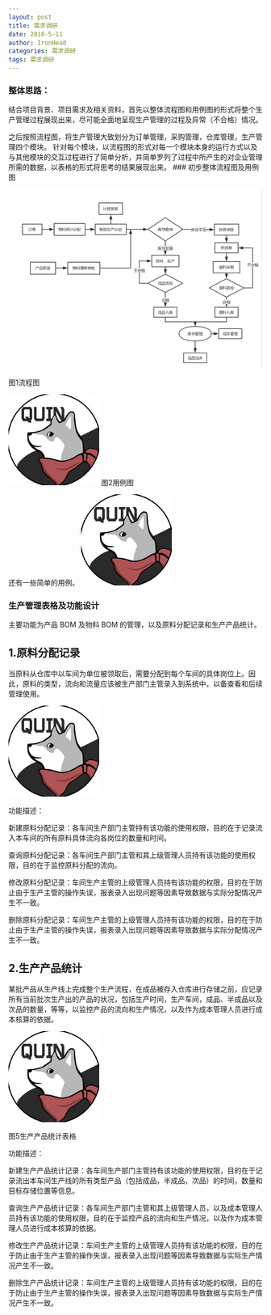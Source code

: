 ```yaml
---
layout: post
title: 需求调研
date: 2018-5-11
author: IronHead
categories: 需求调研
tags: 需求调研
---
```

### 整体思路：
  结合项目背景、项目需求及相关资料，首先以整体流程图和用例图的形式将整个生产管理过程展现出来，尽可能全面地呈现生产管理的过程及异常（不合格）情况。
<p>
  之后按照流程图，将生产管理大致划分为订单管理，采购管理，仓库管理，生产管理四个模块。 针对每个模块，以流程图的形式对每一个模块本身的运行方式以及与其他模块的交互过程进行了简单分析，并简单罗列了过程中所产生的对企业管理所需的数据，以表格的形式将思考的结果展现出来。
### 初步整体流程图及用例图

![](assets/img/图1流程图.png)


图1流程图

![](assets/img/quin.jpg)
图2用例图

还有一些简单的用例。
![](assets/img/quin.jpg)

### 生产管理表格及功能设计

主要功能为产品 BOM 及物料 BOM 的管理，以及原料分配记录和生产产品统计。

## 1.原料分配记录

当原料从仓库中以车间为单位被领取后，需要分配到每个车间的具体岗位上。因此，原料的类型，流向和流量应该被生产部门主管录入到系统中，以备查看和后续管理使用。

![](assets/img/quin.jpg)
<p>
功能描述：
<p>
新建原料分配记录：各车间生产部门主管持有该功能的使用权限，目的在于记录流入本车间的所有原料具体流向各岗位的数量和时间。
<p>
查询原料分配记录：各车间生产部门主管和其上级管理人员持有该功能的使用权限，目的在于监控原料分配的流向。
<p>
修改原料分配记录：车间生产主管的上级管理人员持有该功能的权限，目的在于防止由于生产主管的操作失误，报表录入出现问题等因素导致数据与实际分配情况产生不一致。
<p>
删除原料分配记录：车间生产主管的上级管理人员持有该功能的权限，目的在于防止由于生产主管的操作失误，报表录入出现问题等因素导致数据与实际分配情况产生不一致。

## 2.生产产品统计

某批产品从生产线上完成整个生产流程，在成品被存入仓库进行存储之前，应记录所有当前批次生产出的产品的状况，包括生产时间，生产车间，成品、半成品以及次品的数量，等等，以监控产品的流向和生产情况，以及作为成本管理人员进行成本核算的依据。

![](assets/img/quin.jpg)

图5生产产品统计表格
<p>
功能描述：
<p>
新建生产产品统计记录：各车间生产部门主管持有该功能的使用权限，目的在于记录流出本车间生产线的所有类型产品（包括成品，半成品，次品）的时间，数量和目标存储位置等信息。
<p>
查询生产产品统计记录：各车间生产部门主管和其上级管理人员，以及成本管理人员持有该功能的使用权限，目的在于监控产品的流向和生产情况，以及作为成本管理人员进行成本核算的依据。
<p>
修改生产产品统计记录：车间生产主管的上级管理人员持有该功能的权限，目的在于防止由于生产主管的操作失误，报表录入出现问题等因素导致数据与实际生产情况产生不一致。
<p>
删除生产产品统计记录：车间生产主管的上级管理人员持有该功能的权限，目的在于防止由于生产主管的操作失误，报表录入出现问题等因素导致数据与实际生产情况产生不一致。
